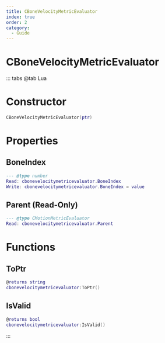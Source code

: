 ```yaml
---
title: CBoneVelocityMetricEvaluator
index: true
order: 2
category:
  - Guide
---
```


# CBoneVelocityMetricEvaluator

::: tabs
@tab Lua
# Constructor
```lua
CBoneVelocityMetricEvaluator(ptr)
```
# Properties
## BoneIndex 
```lua
--- @type number
Read: cbonevelocitymetricevaluator.BoneIndex
Write: cbonevelocitymetricevaluator.BoneIndex = value
```
## Parent (Read-Only)
```lua
--- @type CMotionMetricEvaluator
Read: cbonevelocitymetricevaluator.Parent
```
# Functions
## ToPtr
```lua
@returns string
cbonevelocitymetricevaluator:ToPtr()
```
## IsValid
```lua
@returns bool
cbonevelocitymetricevaluator:IsValid()
```

:::